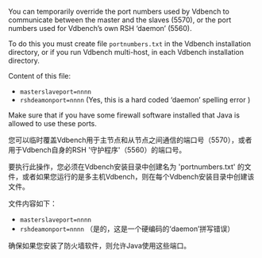 You can temporarily override the port numbers used by Vdbench to communicate between the master and the slaves (5570), or the port numbers used for Vdbench’s own RSH ‘daemon’ (5560).

To do this you must create file `portnumbers.txt` in the Vdbench installation directory, or if you run Vdbench multi-host, in each Vdbench installation directory.

Content of this file:

- `masterslaveport=nnnn`
- `rshdeamonport=nnnn`  (Yes, this is a hard coded ‘daemon’ spelling error )



Make sure that if you have some firewall software installed that Java is allowed to use these ports.



您可以临时覆盖Vdbench用于主节点和从节点之间通信的端口号（5570），或者用于Vdbench自身的RSH '守护程序'（5560）的端口号。

要执行此操作，您必须在Vdbench安装目录中创建名为 'portnumbers.txt' 的文件，或者如果您运行的是多主机Vdbench，则在每个Vdbench安装目录中创建该文件。

文件内容如下：

- `masterslaveport=nnnn`
- `rshdeamonport=nnnn`  （是的，这是一个硬编码的‘daemon’拼写错误）

确保如果您安装了防火墙软件，则允许Java使用这些端口。